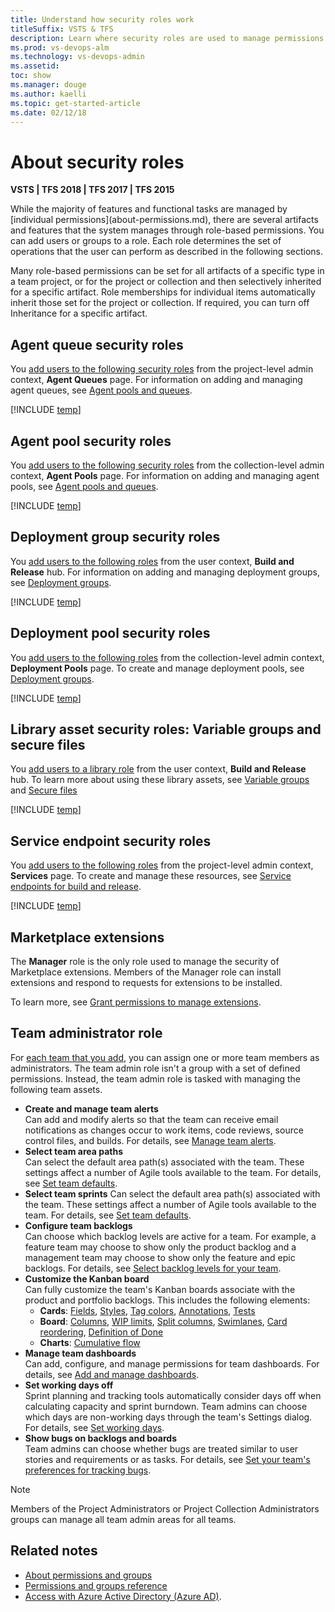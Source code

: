 ```yaml
---
title: Understand how security roles work
titleSuffix: VSTS & TFS
description: Learn where security roles are used to manage permissions to select features and functions  
ms.prod: vs-devops-alm
ms.technology: vs-devops-admin
ms.assetid: 
toc: show
ms.manager: douge
ms.author: kaelli
ms.topic: get-started-article
ms.date: 02/12/18
---
```

[//]: # (monikerRange: '>= tfs-2015')

# About security roles

**VSTS | TFS 2018 | TFS 2017 | TFS 2015**

<a id="security-roles" />
While the majority of features and functional tasks are managed by [individual permissions](about-permissions.md), there are several artifacts and features that the system manages through role-based permissions. You can add users or groups to a role. Each role determines the set of operations that the user can perform as described in the following sections.  

Many role-based permissions can be set for all artifacts of a specific type in a team project, or for the project or collection and then selectively inherited for a specific artifact. Role memberships for individual items  automatically inherit those set for the project or collection. If required, you can turn off Inheritance for a specific artifact.

<!---
You manage the security for the following artifacts and features by adding a user or group to the roles which are described in the following sections. 

[Agent queues](../build-release/set-permissions.md)<br/>- [Agent pools](../build-release/set-permissions.md)<br/>- [Deployment groups](../build-release/set-permissions.md#deployment-group)<br/>- [Deployment pools](../build-release/set-permissions.md#deployment-group) - [Secure files](../build-release/set-permissions.md#library)<br/>- [Service endpoints](../build-release/set-permissions.md)<br/>- [Variable groups](../build-release/set-permissions.md#library)

 
##Default role assignments

By default, all contributors in a team project are members of the User role on each hosted queue.  This allows every contributor in a team project to author and run build and release definitions using hosted queues.
-->

## Agent queue security roles

You [add users to the following security roles](../build-release/set-permissions.md) from the project-level admin context, **Agent Queues** page. For information on adding and managing agent queues, see  [Agent pools and queues](../build-release/concepts/agents/pools-queues.md).    

[!INCLUDE [temp](_shared/agent-queue-roles.md)]

## Agent pool security roles

You [add users to the following security roles](../build-release/set-permissions.md) from the collection-level admin context, **Agent Pools** page. For information on adding and managing agent pools, see [Agent pools and queues](../build-release/concepts/agents/pools-queues.md). 

[!INCLUDE [temp](_shared/agent-pool-roles.md)]


## Deployment group security roles

You [add users to the following roles](../build-release/set-permissions.md#library) from the user context, **Build and Release** hub.  For information on adding and managing deployment groups, see [Deployment groups](/vsts/build-release/concepts/definitions/release/deployment-groups). 

[!INCLUDE [temp](_shared/deployment-group-roles.md)]

## Deployment pool security roles

You [add users to the following roles](../build-release/set-permissions.md) from the collection-level admin context, **Deployment Pools** page. To create and manage deployment pools, see [Deployment groups](/vsts/build-release/concepts/definitions/release/deployment-groups).   

[!INCLUDE [temp](_shared/deployment-pool-roles.md)]

## Library asset security roles: Variable groups and secure files

You [add users to a library role](../build-release/set-permissions.md#library) from the user context, **Build and Release** hub. To learn more about using these library assets, see [Variable groups](../build-release/concepts/library/variable-groups.md) and [Secure files](../build-release/concepts/library/secure-files.md)

[!INCLUDE [temp](_shared/library-roles.md)]

## Service endpoint security roles

You [add users to the following roles](../build-release/set-permissions.md) from the project-level admin context, **Services** page. To create and manage these resources, see [Service endpoints for build and release](../build-release/concepts/library/service-endpoints.md).   

[!INCLUDE [temp](_shared/service-endpoint-roles.md)]

## Marketplace extensions

The **Manager** role is the only role used to manage the security of Marketplace extensions. Members of the Manager role can install extensions and respond to requests for extensions to be installed. 

To learn more, see [Grant permissions to manage extensions](../marketplace/how-to/grant-permissions.md).

## Team administrator role 

For [each team that you add](../work/scale/multiple-teams.md), you can assign one or more team members as administrators. The team admin role isn't a group with a set of defined permissions. Instead, the team admin role is tasked with managing the following team assets.   

- **Create and manage team alerts**  
	Can add and modify alerts so that the team can receive email notifications as changes occur to work items, code reviews, source control files, and builds. For details, see [Manage team alerts](../collaborate/manage-team-notifications.md).	 
- <a id="team-rooms" />**Select team area paths**   
	Can select the default area path(s) associated with the team. These settings affect a number of Agile tools available to the team. For details, see [Set team defaults](../work/scale/set-team-defaults.md).	
- **Select team sprints** 
	Can select the default area path(s) associated with the team. These settings affect a number of Agile tools available to the team. For details, see [Set team defaults](../work/scale/set-team-defaults.md). 
- **Configure team backlogs**   
	Can choose which backlog levels are active for a team. For example, a feature team may choose to show only the product backlog and a management team may choose to show only the feature and epic backlogs. For details, see [Select backlog levels for your team](../work/customize/select-backlog-navigation-levels.md).  
- **Customize the Kanban board**   
	Can fully customize the team's Kanban boards associate with the product and portfolio backlogs. This includes the following elements:
	* **Cards**: [Fields](../work/customize/customize-cards.md#kanban-board), [Styles](../work/customize/customize-cards.md#style-rule), [Tag colors](../work/customize/customize-cards.md#color-tags), [Annotations](../work/customize/customize-cards.md#annotations), [Tests](../work/customize/customize-cards.md#tests)  
	* **Board**: [Columns](../work/kanban/add-columns.md), [WIP limits](../work/kanban/wip-limits.md), [Split columns](../work/kanban/split-columns.md),    [Swimlanes](../work/kanban/expedite-work.md), [Card reordering](../work/customize/reorder-cards.md), [Definition of Done](../work/kanban/definition-of-done.md)  
	* **Charts**: [Cumulative flow](../report/dashboards/cumulative-flow.md#configure) 
- **Manage team dashboards**  
	Can add, configure, and manage permissions for team dashboards. For details, see [Add and manage dashboards](../report/dashboards/dashboard-permissions.md#set-permissions).  
- **Set working days off**    	
	Sprint planning and tracking tools automatically consider days off when calculating capacity and sprint burndown. Team admins can choose which days are non-working days through the team's Settings dialog. For details, see [Set working days](../work/customize/set-working-days.md).
- **Show bugs on backlogs and boards**   
	Team admins can choose whether bugs are treated similar to user stories and requirements or as tasks. For details, see [Set your team's preferences for tracking bugs](../work/customize/show-bugs-on-backlog.md).

> [!NOTE]   
> Members of the Project Administrators or Project Collection Administrators groups can manage all team admin areas for all teams. 

## Related notes

- [About permissions and groups](about-permissions.md)
- [Permissions and groups reference](permissions.md)
- [Access with Azure Active Directory (Azure AD)](../accounts/add-users-to-aad.md). 
 
 